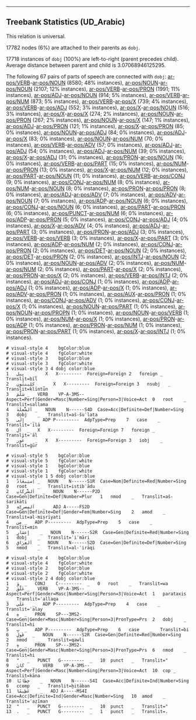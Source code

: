 

--------------------------------------------------------------------------------

## Treebank Statistics (UD_Arabic)

This relation is universal.

17782 nodes (6%) are attached to their parents as `dobj`.

17718 instances of `dobj` (100%) are left-to-right (parent precedes child).
Average distance between parent and child is 3.07068946125295.

The following 67 pairs of parts of speech are connected with `dobj`: [ar-pos/VERB]()-[ar-pos/NOUN]() (8580; 48% instances), [ar-pos/NOUN]()-[ar-pos/NOUN]() (2107; 12% instances), [ar-pos/VERB]()-[ar-pos/PRON]() (1991; 11% instances), [ar-pos/ADJ]()-[ar-pos/NOUN]() (914; 5% instances), [ar-pos/VERB]()-[ar-pos/NUM]() (873; 5% instances), [ar-pos/VERB]()-[ar-pos/X]() (739; 4% instances), [ar-pos/VERB]()-[ar-pos/ADJ]() (552; 3% instances), [ar-pos/X]()-[ar-pos/NOUN]() (516; 3% instances), [ar-pos/X]()-[ar-pos/X]() (274; 2% instances), [ar-pos/NOUN]()-[ar-pos/PRON]() (267; 2% instances), [ar-pos/NOUN]()-[ar-pos/X]() (147; 1% instances), [ar-pos/ADJ]()-[ar-pos/PRON]() (121; 1% instances), [ar-pos/X]()-[ar-pos/PRON]() (85; 0% instances), [ar-pos/NOUN]()-[ar-pos/ADJ]() (84; 0% instances), [ar-pos/ADJ]()-[ar-pos/X]() (83; 0% instances), [ar-pos/NOUN]()-[ar-pos/NUM]() (70; 0% instances), [ar-pos/VERB]()-[ar-pos/ADV]() (57; 0% instances), [ar-pos/ADJ]()-[ar-pos/ADJ]() (54; 0% instances), [ar-pos/ADJ]()-[ar-pos/NUM]() (39; 0% instances), [ar-pos/X]()-[ar-pos/ADJ]() (31; 0% instances), [ar-pos/PRON]()-[ar-pos/NOUN]() (16; 0% instances), [ar-pos/VERB]()-[ar-pos/PART]() (15; 0% instances), [ar-pos/NUM]()-[ar-pos/PRON]() (13; 0% instances), [ar-pos/X]()-[ar-pos/NUM]() (12; 0% instances), [ar-pos/PART]()-[ar-pos/NOUN]() (11; 0% instances), [ar-pos/VERB]()-[ar-pos/CONJ]() (9; 0% instances), [ar-pos/CONJ]()-[ar-pos/NUM]() (8; 0% instances), [ar-pos/NUM]()-[ar-pos/NOUN]() (8; 0% instances), [ar-pos/PRON]()-[ar-pos/PRON]() (8; 0% instances), [ar-pos/ADJ]()-[ar-pos/ADV]() (7; 0% instances), [ar-pos/ADV]()-[ar-pos/NOUN]() (7; 0% instances), [ar-pos/ADP]()-[ar-pos/NOUN]() (6; 0% instances), [ar-pos/CONJ]()-[ar-pos/NOUN]() (6; 0% instances), [ar-pos/PART]()-[ar-pos/PRON]() (6; 0% instances), [ar-pos/PUNCT]()-[ar-pos/NUM]() (6; 0% instances), [ar-pos/ADP]()-[ar-pos/PRON]() (5; 0% instances), [ar-pos/CONJ]()-[ar-pos/ADJ]() (4; 0% instances), [ar-pos/X]()-[ar-pos/ADV]() (4; 0% instances), [ar-pos/ADJ]()-[ar-pos/PART]() (3; 0% instances), [ar-pos/PRON]()-[ar-pos/ADJ]() (3; 0% instances), [ar-pos/VERB]()-[ar-pos/VERB]() (3; 0% instances), [ar-pos/X]()-[ar-pos/PART]() (3; 0% instances), [ar-pos/ADP]()-[ar-pos/NUM]() (2; 0% instances), [ar-pos/CONJ]()-[ar-pos/PRON]() (2; 0% instances), [ar-pos/DET]()-[ar-pos/NOUN]() (2; 0% instances), [ar-pos/DET]()-[ar-pos/PRON]() (2; 0% instances), [ar-pos/INTJ]()-[ar-pos/NOUN]() (2; 0% instances), [ar-pos/NOUN]()-[ar-pos/ADV]() (2; 0% instances), [ar-pos/NUM]()-[ar-pos/NUM]() (2; 0% instances), [ar-pos/PART]()-[ar-pos/X]() (2; 0% instances), [ar-pos/PRON]()-[ar-pos/X]() (2; 0% instances), [ar-pos/VERB]()-[ar-pos/INTJ]() (2; 0% instances), [ar-pos/ADJ]()-[ar-pos/CONJ]() (1; 0% instances), [ar-pos/ADP]()-[ar-pos/ADJ]() (1; 0% instances), [ar-pos/ADP]()-[ar-pos/X]() (1; 0% instances), [ar-pos/ADV]()-[ar-pos/PRON]() (1; 0% instances), [ar-pos/AUX]()-[ar-pos/PRON]() (1; 0% instances), [ar-pos/CONJ]()-[ar-pos/ADV]() (1; 0% instances), [ar-pos/CONJ]()-[ar-pos/X]() (1; 0% instances), [ar-pos/NOUN]()-[ar-pos/PART]() (1; 0% instances), [ar-pos/NOUN]()-[ar-pos/PROPN]() (1; 0% instances), [ar-pos/NOUN]()-[ar-pos/VERB]() (1; 0% instances), [ar-pos/NUM]()-[ar-pos/X]() (1; 0% instances), [ar-pos/PRON]()-[ar-pos/ADP]() (1; 0% instances), [ar-pos/PRON]()-[ar-pos/NUM]() (1; 0% instances), [ar-pos/PRON]()-[ar-pos/PART]() (1; 0% instances), [ar-pos/X]()-[ar-pos/INTJ]() (1; 0% instances).


~~~ conllu
# visual-style 4	bgColor:blue
# visual-style 4	fgColor:white
# visual-style 3	bgColor:blue
# visual-style 3	fgColor:white
# visual-style 3 4 dobj	color:blue
1	بِيل	_	X	X---------	Foreign=Foreign	2	foreign	_	Translit=bīl
2	كلِينتُون	_	X	X---------	Foreign=Foreign	3	nsubj	_	Translit=klīntūn
3	سَلَّمَ	_	VERB	VP-A-3MS--	Aspect=Perf|Gender=Masc|Number=Sing|Person=3|Voice=Act	0	root	_	Translit=sallama
4	اَلشُّعلَةَ	_	NOUN	N------S4D	Case=Acc|Definite=Def|Number=Sing	3	dobj	_	Translit=aš-šuʿlata
5	إِلَى	_	ADP	P---------	AdpType=Prep	7	case	_	Translit=ʾilā
6	آل	_	X	X---------	Foreign=Foreign	7	foreign	_	Translit=ʾāl
7	غُور	_	X	X---------	Foreign=Foreign	3	iobj	_	Translit=ġūr

~~~


~~~ conllu
# visual-style 5	bgColor:blue
# visual-style 5	fgColor:white
# visual-style 1	bgColor:blue
# visual-style 1	fgColor:white
# visual-style 1 5 dobj	color:blue
1	اِستِبعَادُ	_	NOUN	N------S1R	Case=Nom|Definite=Red|Number=Sing	0	root	_	Translit=istibʿādu
2	اَلشَّرِكَاتِ	_	NOUN	N------P2D	Case=Gen|Definite=Def|Number=Plur	1	nmod	_	Translit=aš-šarikāti
3	اَلمِصرِيَّةِ	_	ADJ	A-----FS2D	Case=Gen|Definite=Def|Gender=Fem|Number=Sing	2	amod	_	Translit=al-miṣrīyati
4	مِن	_	ADP	P---------	AdpType=Prep	5	case	_	Translit=min
5	إِعمَارِ	_	NOUN	N------S2R	Case=Gen|Definite=Red|Number=Sing	1	dobj	_	Translit=ʾiʿmāri
6	اَلعِرَاقِ	_	NOUN	N------S2D	Case=Gen|Definite=Def|Number=Sing	5	nmod	_	Translit=al-ʿirāqi

~~~


~~~ conllu
# visual-style 4	bgColor:blue
# visual-style 4	fgColor:white
# visual-style 2	bgColor:blue
# visual-style 2	fgColor:white
# visual-style 2 4 dobj	color:blue
1	وَ	_	CONJ	C---------	_	0	root	_	Translit=wa
2	عَلَّقَ	_	VERB	VP-A-3MS--	Aspect=Perf|Gender=Masc|Number=Sing|Person=3|Voice=Act	1	parataxis	_	Translit=ʿallaqa
3	عَلَي	_	ADP	P---------	AdpType=Prep	4	case	_	Translit=ʿalay
4	هِ	_	PRON	SP---3MS2-	Case=Gen|Gender=Masc|Number=Sing|Person=3|PronType=Prs	2	dobj	_	Translit=hi
5	بِ	_	ADP	P---------	AdpType=Prep	6	case	_	Translit=bi
6	قَولِ	_	NOUN	N------S2R	Case=Gen|Definite=Red|Number=Sing	2	nmod	_	Translit=qawli
7	هِ	_	PRON	SP---3MS2-	Case=Gen|Gender=Masc|Number=Sing|Person=3|PronType=Prs	6	nmod	_	Translit=hi
8	"	_	PUNCT	G---------	_	10	punct	_	Translit="
9	كَانَ	_	VERB	VP-A-3MS--	Aspect=Perf|Gender=Masc|Number=Sing|Person=3|Voice=Act	10	cop	_	Translit=kāna
10	خِطَابًا	_	NOUN	N------S4I	Case=Acc|Definite=Ind|Number=Sing	6	ccomp	_	Translit=ḫiṭāban
11	عَظِيمًا	_	ADJ	A-----MS4I	Case=Acc|Definite=Ind|Gender=Masc|Number=Sing	10	amod	_	Translit=ʿaẓīman
12	"	_	PUNCT	G---------	_	10	punct	_	Translit="
13	.	_	PUNCT	G---------	_	1	punct	_	Translit=.

~~~


